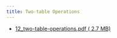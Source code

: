 ```yaml
---
title: Two-table Operations
---
```


- [12_two-table-operations.pdf ( <i class="far fa-file-pdf"></i> 2.7 MB)](../../files/slides/12_two-table-operations.pdf)

